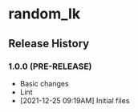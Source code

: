 # random_lk

## Release History

### 1.0.0 (PRE-RELEASE)
  * Basic changes
  * Lint
  *  [2021-12-25 09:19AM] Initial files
